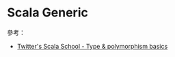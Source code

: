 # Scala Generic



參考：

* [Twitter's Scala School - Type & polymorphism basics](https://twitter.github.io/scala_school/type-basics.html)
